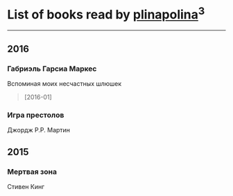 # List of books read by [plinapolina](http://vk.com/id173746684)<sup>3</sup>
---

## 2016

### Габриэль Гарсиа Маркес
Вспоминая моих несчастных шлюшек
> [2016-01] 


### Игра престолов
Джордж Р.Р. Мартин



## 2015

### Мертвая зона
Стивен Кинг



